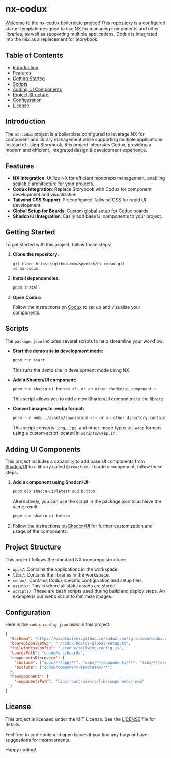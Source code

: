 # nx-codux

Welcome to the nx-codux boilerplate project! This repository is a configured starter template designed to use NX for managing components and other libraries, as well as supporting multiple applications. Codux is integrated into the mix as a replacement for Storybook.

## Table of Contents

- [Introduction](#introduction)
- [Features](#features)
- [Getting Started](#getting-started)
- [Scripts](#scripts)
- [Adding UI Components](#adding-ui-components)
- [Project Structure](#project-structure)
- [Configuration](#configuration)
- [License](#license)

## Introduction

The `nx-codux` project is a boilerplate configured to leverage NX for component and library management while supporting multiple applications. Instead of using Storybook, this project integrates Codux, providing a modern and efficient, integrated design & development experience.

## Features

- **NX Integration**: Utilize NX for efficient monorepo management, enabling scalable architecture for your projects.
- **Codux Integration**: Replace Storybook with Codux for component development and visualization.
- **Tailwind CSS Support**: Preconfigured Tailwind CSS for rapid UI development.
- **Global Setup for Boards**: Custom global setup for Codux boards.
- **Shadcn/UI Integration**: Easily add base UI components to your project.

## Getting Started

To get started with this project, follow these steps:

1. **Clone the repository:**

   ```bash
   git clone https://github.com/spwntch/nx-codux.git
   cd nx-codux
   ```

2. **Install dependencies:**

   ```bash
   pnpm install
   ```

3. **Open Codux:**

   Follow the instructions on [Codux](https://codux.com) to set up and visualize your components.

## Scripts

The `package.json` includes several scripts to help streamline your workflow:

- **Start the demo site in development mode:**

  ```bash
  pnpm run start
  ```

  This runs the demo site in development mode using NX.

- **Add a Shadcn/UI component:**

  ```bash
  pnpm run shadcn-ui button <!- or an other shadcn/ui component->
  ```

  This script allows you to add a new Shadcn/UI component to the library.

- **Convert images to .webp format:**

  ```bash
  pnpm run webp ./assets/spwn/brand <!- or an other directory containing uncompressed images.->
  ```

  This script converts `.png`, `.jpg`, and other image types to `.webp` formats using a custom script located in `scripts/webp.sh`.

## Adding UI Components

This project includes a capability to add base UI components from [Shadcn/UI](https://ui.shadcn.com/) to a library called `@/react-ui`. To add a component, follow these steps:

1. **Add a component using Shadcn/UI:**

   ```bash
   pnpm dlx shadcn-ui@latest add button
   ```

   Alternatively, you can use the script in the package.json to achieve the same result:

   ```bash
   pnpm run shadcn-ui button
   ```

2. Follow the instructions on [Shadcn/UI](https://ui.shadcn.com/) for further customization and usage of the components.

## Project Structure

This project follows the standard NX monorepo structure:

- `apps/`: Contains the applications in the workspace.
- `libs/`: Contains the libraries in the workspace.
- `codux/`: Contains Codux specific configuration and setup files.
- `assets/`: This is where all static assets are stored.
- `scripts/`: These are bash scripts used during build and deploy steps. An example is our webp script to minimize images.

## Configuration

Here is the `codux.config.json` used in this project:

```json
{
  "$schema": "https://wixplosives.github.io/codux-config-schema/codux.config.schema.json",
  "boardGlobalSetup": "./codux/boards-global-setup.ts",
  "tailwindcssConfig": "./codux/tailwind.config.js",
  "boardsPath": "codux/src/boards",
  "componentsDiscovery": {
    "include": ["apps/**/app/**", "apps/**/components/**", "libs/**/src/lib/components/**"],
    "exclude": ["codux/component-templates/**"]
  },
  "newComponent": {
    "componentsPath": "libs/react-ui/src/lib/components/.new"
  }
}
```

## License

This project is licensed under the MIT License. See the [LICENSE](LICENSE) file for details.

Feel free to contribute and open issues if you find any bugs or have suggestions for improvements.

Happy coding!
